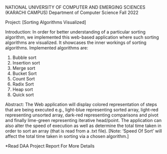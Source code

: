 NATIONAL UNIVERSITY OF COMPUTER AND EMERGING SCIENCES 
(KARACHI CAMPUS) 
Department of Computer Science 
Fall 2022
 
Project: [Sorting Algorithms Visualized]

Introduction: 
In order for better understanding of a particular sorting algorithm, we implemented this web-based 
application where such sorting algorithms are visualized. It showcases the inner workings 
of sorting algorithms. Implemented algorithms are: 

1) Bubble sort 
2) Insertion sort 
3) Merge sort 
4) Bucket Sort
5) Count Sort
6) Radix Sort 
7) Heap sort
8) Quick sort
   
Abstract: 
The Web application will display colored representation of steps that are being executed e.g., light-blue 
representing sorted array, light-red representing unsorted array, dark-red representing comparisons and pivot 
and finally lime-green representing iterative head/point. The application can also alter the speed of execution as 
well as determine the total time taken in order to sort an array (that is read from a .txt file). [Note: ‘Speed Of
Sort’ will affect the total time taken in sorting via a chosen algorithm.]

*Read DAA Project Report For More Details
